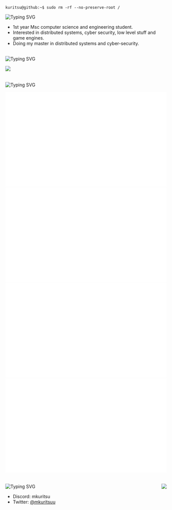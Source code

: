 ```console
kuritsu@github:~$ sudo rm -rf --no-preserve-root /
```

<img src="https://readme-typing-svg.demolab.com?font=Fira+Code&weight=600&duration=2000&pause=1000&color=7573F0&width=435&lines=%F0%9F%91%8B+Welcome+to+my+profile" alt="Typing SVG"/>

- 1st year Msc computer science and engineering student.
- Interested in distributed systems, cyber security, low level stuff and game engines.
- Doing my master in distributed systems and cyber-security.

<br>

<img src="https://readme-typing-svg.demolab.com?font=Fira+Code&weight=600&duration=2000&pause=1000&color=7573F0&width=435&lines=Main+languages+I+have+used" alt="Typing SVG"/>

![](https://skillicons.dev/icons?i=java,cpp,rust,c,cs,python,ts,js,html,css)

<br>

<img src="https://readme-typing-svg.demolab.com?font=Fira+Code&weight=600&duration=2000&pause=1000&color=7573F0&width=435&lines=Awesome+statistics" alt="Typing SVG"/>

![](https://raw.githubusercontent.com/mkuritsu/github-stats/master/generated/overview.svg#gh-dark-mode-only)
![](https://raw.githubusercontent.com/mkuritsu/github-stats/master/generated/overview.svg#gh-light-mode-only)
![](https://raw.githubusercontent.com/mkuritsu/github-stats/master/generated/languages.svg#gh-dark-mode-only)
![](https://raw.githubusercontent.com/mkuritsu/github-stats/master/generated/languages.svg#gh-light-mode-only)

<br>

<img src="https://readme-typing-svg.demolab.com?font=Fira+Code&weight=600&duration=2000&pause=1000&color=7573F0&width=435&lines=Talk+to+me" alt="Typing SVG"/>

<img align="right" src="https://lanyard.kyrie25.dev/api/343915488562380803?useDisplayName=true&gradient=7573F0"/>

- Discord: mkuritsu
- Twitter: [@mkuritsuu](https://x.com/mkuritsuu)